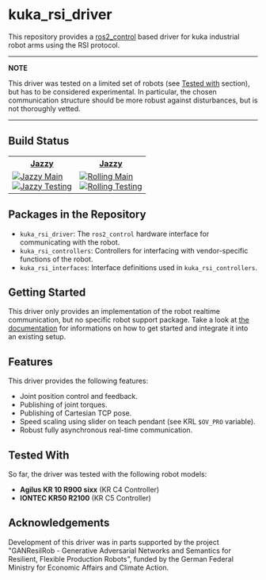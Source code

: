 # kuka_rsi_driver

This repository provides a [ros2_control](https://control.ros.org) based driver for kuka industrial
robot arms using the RSI protocol.

---
**NOTE**

This driver was tested on a limited set of robots (see [Tested with](#tested-with) section), but has to be considered experimental. In particular, the chosen communication structure should be more robust against disturbances, but is not thoroughly vetted.

---

## Build Status

<table width="100%">
    <tr>
        <th>
            <a href="https://docs.ros.org/en/jazzy">Jazzy</a>
        </th>
        <th>
            <a href="https://docs.ros.org/en/rolling">Jazzy</a>
        </th>
    </tr>
    <tr>
        <td>
            <a href="https://github.com/fzi-forschungszentrum-informatik/kuka_rsi_driver/actions/workflows/jazzy_main.yml">
              <img src="https://github.com/fzi-forschungszentrum-informatik/kuka_rsi_driver/actions/workflows/jazzy_main.yml/badge.svg?branch=main"alt="Jazzy Main"/>
            </a> <br />
            <a href="https://github.com/fzi-forschungszentrum-informatik/kuka_rsi_driver/actions/workflows/jazzy_testing.yml">
              <img src="https://github.com/fzi-forschungszentrum-informatik/kuka_rsi_driver/actions/workflows/jazzy_testing.yml/badge.svg?branch=testing"alt="Jazzy Testing"/>
            </a>
        </td>
        <td>
            <a href="https://github.com/fzi-forschungszentrum-informatik/kuka_rsi_driver/actions/workflows/rolling_main.yml">
              <img src="https://github.com/fzi-forschungszentrum-informatik/kuka_rsi_driver/actions/workflows/rolling_main.yml/badge.svg?branch=main"alt="Rolling Main"/>
            </a> <br />
            <a href="https://github.com/fzi-forschungszentrum-informatik/kuka_rsi_driver/actions/workflows/rolling_testing.yml">
              <img src="https://github.com/fzi-forschungszentrum-informatik/kuka_rsi_driver/actions/workflows/rolling_testing.yml/badge.svg?branch=testing"alt="Rolling Testing"/>
            </a>
        </td>
    </tr>
</table>

## Packages in the Repository

  - `kuka_rsi_driver`: The `ros2_control` hardware interface for communicating with the robot.
  - `kuka_rsi_controllers`: Controllers for interfacing with vendor-specific functions of the robot.
  - `kuka_rsi_interfaces`: Interface definitions used in `kuka_rsi_controllers`.

## Getting Started

This driver only provides an implementation of the robot realtime communication, but no specific robot support package. Take a look at [the documentation](kuka_rsi_driver/doc/index.rst) for informations on how to get started and integrate it into an existing setup.

## Features

This driver provides the following features:
- Joint position control and feedback.
- Publishing of joint torques.
- Publishing of Cartesian TCP pose.
- Speed scaling using slider on teach pendant (see KRL `$OV_PRO` variable).
- Robust fully asynchronous real-time communication.

## Tested With

So far, the driver was tested with the following robot models:
* **Agilus KR 10 R900 sixx** (KR C4 Controller)
* **IONTEC KR50 R2100** (KR C5 Controller)

## Acknowledgements

Development of this driver was in parts supported by the project "GANResilRob - Generative Adversarial Networks and Semantics for Resilient, Flexible Production Robots", funded by the German Federal Ministry for Economic Affairs and Climate Action.
